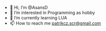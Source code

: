 - 👋 Hi, I’m @AsansD
- 👀 I’m interested in Programming as hobby
- 🌱 I’m currently learning LUA
- 📫 How to reach me patrikcz.scr@gmail.com
